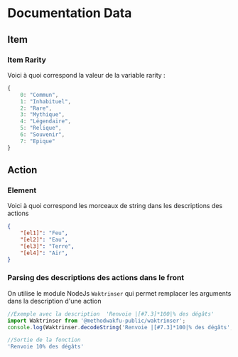 # Documentation Data

## Item

### Item Rarity

Voici à quoi correspond la valeur de la variable rarity :

```js
{
    0: "Commun",
    1: "Inhabituel",
    2: "Rare",
    3: "Mythique",
    4: "Légendaire",
    5: "Relique",
    6: "Souvenir",
    7: "Epique"
}
```

## Action

### Element

Voici à quoi correspond les morceaux de string dans les descriptions des actions  

```json
{
    "[el1]": "Feu",
    "[el2]": "Eau",
    "[el3]": "Terre",
    "[el4]": "Air",
}
```

### Parsing des descriptions des actions dans le front

On utilise le module NodeJs `Waktrinser` qui permet remplacer les arguments dans la description d'une action

```ts
//Exemple avec la description  'Renvoie |[#7.3]*100|% des dégâts'
import Waktrinser from '@methodwakfu-public/waktrinser';
console.log(Waktrinser.decodeString('Renvoie |[#7.3]*100|% des dégâts', [0, 0, 0, 0, 1, 0, 0, 0, 1, 0, 0, 0, 0, 0.001], 100));

//Sortie de la fonction
'Renvoie 10% des dégâts'
```
